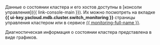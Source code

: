 Данные о состоянии кластера и его хостов доступны в [консоли управления]({{ link-console-main }}). Их можно посмотреть на вкладке **{{ ui-key.yacloud.mdb.cluster.switch_monitoring }}** страницы управления кластером  или в сервисе [{{ monitoring-full-name }}](../../monitoring/concepts/index.md).

Диагностическая информация о состоянии кластера представлена в виде графиков.
